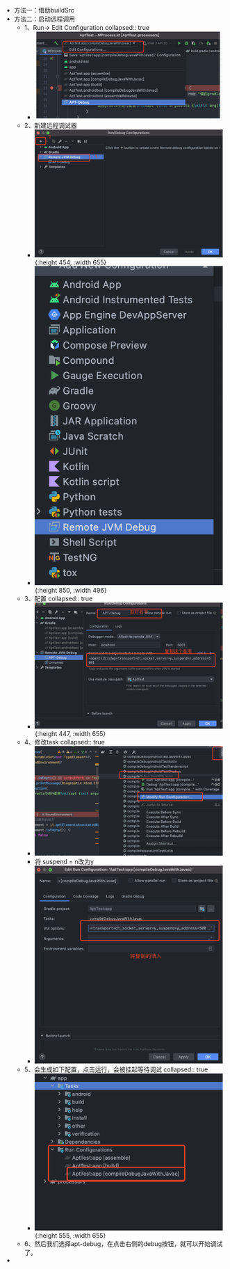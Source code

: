 - 方法一：借助buildSrc
- 方法二：启动远程调用
	- 1、Run-> Edit Configuration
	  collapsed:: true
		- ![image.png](../assets/image_1656397646365_0.png)
	- 2、新建远程调试器
		- ![image.png](../assets/image_1656398038260_0.png){:height 454, :width 655}
		- ![image.png](../assets/image_1656398182057_0.png){:height 850, :width 496}
	- 3、配置
	  collapsed:: true
		- ![image.png](../assets/image_1656398713483_0.png){:height 447, :width 655}
	- 4、修改task
	  collapsed:: true
		- ![image.png](../assets/image_1656398867425_0.png)
		- 将 suspend = n改为y
		- ![image.png](../assets/image_1656398948444_0.png)
	- 5、会生成如下配置，点击运行，会被挂起等待调试
	  collapsed:: true
		- ![image.png](../assets/image_1656399077747_0.png){:height 555, :width 655}
	- 6、然后我们选择apt-debug，在点击右侧的debug按钮，就可以开始调试了。
-